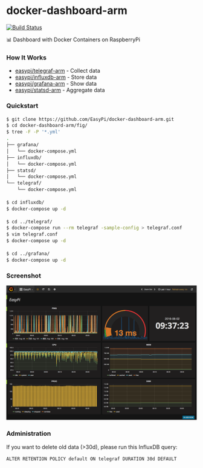 docker-dashboard-arm
====================

[![Build Status](https://travis-ci.org/EasyPi/docker-dashboard-arm.svg?branch=master)](https://travis-ci.org/EasyPi/docker-dashboard-arm)

:bar_chart: Dashboard with Docker Containers on RaspberryPi

### How It Works

- [easypi/telegraf-arm][1] - Collect data
- [easypi/influxdb-arm][2] - Store data
- [easypi/grafana-arm][3] - Show data
- [easypi/statsd-arm][4] - Aggregate data

### Quickstart

```bash
$ git clone https://github.com/EasyPi/docker-dashboard-arm.git
$ cd docker-dashboard-arm/fig/
$ tree -F -P '*.yml'
.
├── grafana/
│   └── docker-compose.yml
├── influxdb/
│   └── docker-compose.yml
├── statsd/
│   └── docker-compose.yml
└── telegraf/
    └── docker-compose.yml

$ cd influxdb/
$ docker-compose up -d

$ cd ../telegraf/
$ docker-compose run --rm telegraf -sample-config > telegraf.conf
$ vim telegraf.conf
$ docker-compose up -d

$ cd ../grafana/
$ docker-compose up -d
```

### Screenshot

![](screenshot.png)

### Administration

If you want to delete old data (>30d), please run this InfluxDB query:

```
ALTER RETENTION POLICY default ON telegraf DURATION 30d DEFAULT
```

[1]: https://hub.docker.com/r/easypi/telegraf-arm/
[2]: https://hub.docker.com/r/easypi/influxdb-arm/
[3]: https://hub.docker.com/r/easypi/grafana-arm/
[4]: https://hub.docker.com/r/easypi/statsd-arm/
